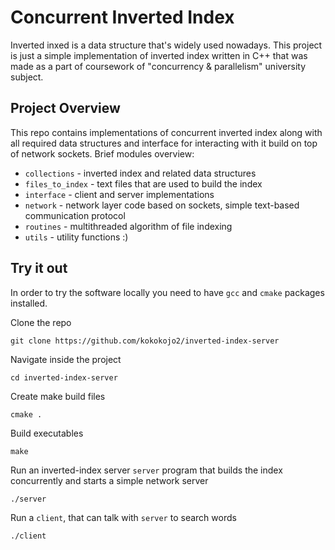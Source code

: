 # Concurrent Inverted Index
Inverted inxed is a data structure that's widely used nowadays. This project is just a simple implementation of inverted index written in C++ that was made as a part of coursework of "concurrency & parallelism" university subject.
## Project Overview
This repo contains implementations of concurrent inverted index along with all required data structures and interface for interacting with it build on top of network sockets.
Brief modules overview:
- `collections` - inverted index and related data structures
- `files_to_index` - text files that are used to build the index
- `interface` - client and server implementations
- `network` - network layer code based on sockets, simple text-based communication protocol
- `routines` - multithreaded algorithm of file indexing
- `utils` - utility functions :)
## Try it out
In order to try the software locally you need to have `gcc` and `cmake` packages
installed.

Clone the repo
```
git clone https://github.com/kokokojo2/inverted-index-server
```

Navigate inside the project
```
cd inverted-index-server
```

Create make build files
```
cmake .
```

Build executables
```
make
```

Run an inverted-index server `server` program that builds the index concurrently
and starts a simple network server
```
./server
```


Run a `client`, that can talk with `server` to search words
```
./client
```
